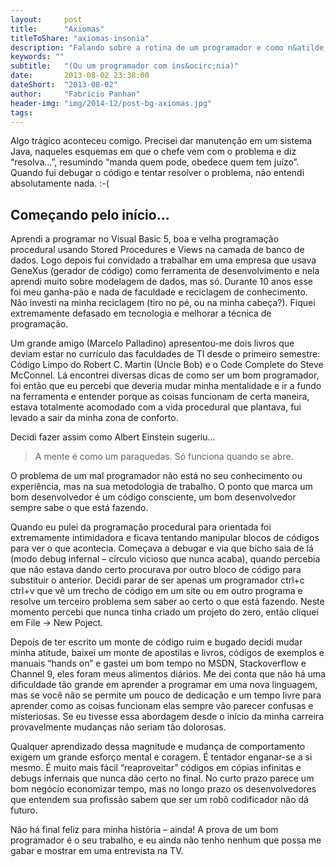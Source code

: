 ```yaml
---
layout:     post
title:      "Axiomas"
titleToShare: "axiomas-insonia"
description: "Falando sobre a rotina de um programador e como n&atilde;o cair na armadilha da acomoda&ccedil;&atilde;o"
keywords: ""
subtitle:   "(Ou um programador com ins&ocirc;nia)"
date:       2013-08-02 23:38:00
dateShort:  "2013-08-02"
author:     "Fabricio Panhan"
header-img: "img/2014-12/post-bg-axiomas.jpg"
tags:
---
```


<p>
    Algo tr&aacute;gico aconteceu comigo. Precisei dar manuten&ccedil;&atilde;o em um sistema Java, naqueles esquemas em que o chefe vem com o problema e diz &ldquo;resolva...&rdquo;, resumindo &ldquo;manda quem pode, obedece quem tem ju&iacute;zo&rdquo;. Quando fui debugar o c&oacute;digo e tentar resolver o problema, n&atilde;o entendi absolutamente nada. :-(
</p>

<h2 class="section-heading">Come&ccedil;ando pelo in&iacute;cio...</h2>

<p>
    Aprendi a programar no Visual Basic 5, boa e velha programa&ccedil;&atilde;o procedural usando Stored Procedures e Views na camada de banco de dados. Logo depois fui convidado a trabalhar em uma empresa que usava GeneXus (gerador de c&oacute;digo) como ferramenta de desenvolvimento e nela aprendi muito sobre modelagem de dados, mas s&oacute;. Durante 10 anos esse foi meu ganha-p&atilde;o e nada de faculdade e reciclagem de conhecimento. N&atilde;o investi na minha reciclagem (tiro no p&eacute;, ou na minha cabe&ccedil;a?). Fiquei extremamente defasado em tecnologia e melhorar a t&eacute;cnica de programa&ccedil;&atilde;o.
</p>

<p>
Um grande amigo (Marcelo Palladino) apresentou-me dois livros que deviam estar no curr&iacute;culo das faculdades de TI desde o primeiro semestre: C&oacute;digo Limpo do Robert C. Martin (Uncle Bob) e o Code Complete do Steve McConnel. L&aacute; encontrei diversas dicas de como ser um bom programador, foi ent&atilde;o que eu percebi que deveria mudar minha mentalidade e ir a fundo na ferramenta e entender porque as coisas funcionam de certa maneira, estava totalmente acomodado com a vida procedural que plantava, fui levado a sair da minha zona de conforto.
</p>

<p>
    Decidi fazer assim como Albert Einstein sugeriu...
</p>


<blockquote>
    A mente &eacute; como um paraquedas. S&oacute; funciona quando se abre.
</blockquote>


<p>
O problema de um mal programador n&atilde;o est&aacute; no seu conhecimento ou experi&ecirc;ncia, mas na sua metodologia de trabalho. O ponto que marca um bom desenvolvedor &eacute; um c&oacute;digo consciente, um bom desenvolvedor sempre sabe o que est&aacute; fazendo.
</p>

<p>
Quando eu pulei da programa&ccedil;&atilde;o procedural para orientada foi extremamente intimidadora e ficava tentando manipular blocos de c&oacute;digos para ver o que acontecia. Come&ccedil;ava a debugar e via que bicho saia de l&aacute; (modo debug infernal &ndash; c&iacute;rculo vicioso que nunca acaba), quando percebia que n&atilde;o estava dando certo procurava por outro bloco de c&oacute;digo para substituir o anterior. Decidi parar de ser apenas um programador ctrl+c ctrl+v que v&ecirc; um trecho de c&oacute;digo em um site ou em outro programa e resolve um terceiro problema sem saber ao certo o que est&aacute; fazendo. Neste momento percebi que nunca tinha criado um projeto do zero, ent&atilde;o cliquei em File &rarr; New Poject.
</p>

<p>
Depois de ter escrito um monte de c&oacute;digo ruim e bugado decidi mudar minha atitude, baixei um monte de apostilas e livros, c&oacute;digos de exemplos e manuais &ldquo;hands on&rdquo; e gastei um bom tempo no MSDN, Stackoverflow e Channel 9, eles foram meus alimentos di&aacute;rios. Me dei conta que n&atilde;o h&aacute; uma dificuldade t&atilde;o grande em aprender a programar em uma nova linguagem, mas se voc&ecirc; n&atilde;o se permite um pouco de dedica&ccedil;&atilde;o e um tempo livre para aprender como as coisas funcionam elas sempre v&atilde;o parecer confusas e misteriosas. Se eu tivesse essa abordagem desde o in&iacute;cio da minha carreira provavelmente mudan&ccedil;as n&atilde;o seriam t&atilde;o dolorosas.
</p>


<p>
Qualquer aprendizado dessa magnitude e mudan&ccedil;a de comportamento exigem um grande esfor&ccedil;o mental e coragem. &Eacute; tentador enganar-se a si mesmo. &Eacute; muito mais f&aacute;cil &ldquo;reaproveitar&rdquo; c&oacute;digos em c&oacute;pias infinitas e debugs infernais que nunca d&atilde;o certo no final. No curto prazo parece um bom neg&oacute;cio economizar tempo, mas no longo prazo os desenvolvedores que entendem sua profiss&atilde;o sabem que ser um rob&ocirc; codificador n&atilde;o d&aacute; futuro.
</p>

<p>
N&atilde;o h&aacute; final feliz para minha hist&oacute;ria &ndash; ainda! A prova de um bom programador &eacute; o seu trabalho, e eu ainda n&atilde;o tenho nenhum que possa me gabar e mostrar em uma entrevista na TV.
</p>